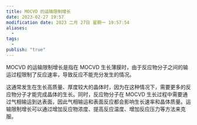 ```yaml
---
title: MOCVD 的运输限制增长
date: 2023-02-27 19:57
modification date: 2023 二月 27日 星期一 19:57:54
aliases:
  - 
tags:
  - 
publish: "true"
---
```


MOCVD 的运输限制增长是指在 MOCVD 生长薄膜时，由于反应物分子之间的输运过程限制了反应速率，导致反应不能充分发生的情况。

这通常发生在生长高质量、厚度较大的晶体时，因为在这种情况下，需要更多的反应物分子才能完成晶体的生长。同时，反应物分子在 MOCVD 生长过程中需要通过气相输运到达表面，因此气相输运和表面反应都会影响生长速率和晶体质量。运输限制增长可以通过增加反应物浓度、提高反应温度、增加反应压力等方法来克服。

